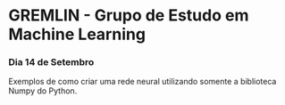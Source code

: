 # GREMLIN - Grupo de Estudo em Machine Learning
### Dia 14 de Setembro
Exemplos de como criar uma rede neural utilizando somente a biblioteca Numpy do Python.
